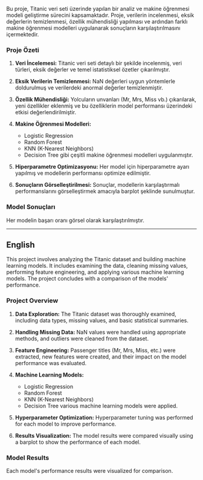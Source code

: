
Bu proje, Titanic veri seti üzerinde yapılan bir analiz ve makine öğrenmesi modeli geliştirme sürecini kapsamaktadır. Proje, verilerin incelenmesi, eksik değerlerin temizlenmesi, özellik mühendisliği yapılması ve ardından farklı makine öğrenmesi modelleri uygulanarak sonuçların karşılaştırılmasını içermektedir. 

### Proje Özeti

1. **Veri İncelemesi:** Titanic veri seti detaylı bir şekilde incelenmiş, veri türleri, eksik değerler ve temel istatistiksel özetler çıkarılmıştır.
   
2. **Eksik Verilerin Temizlenmesi:** NaN değerleri uygun yöntemlerle doldurulmuş ve verilerdeki anormal değerler temizlenmiştir.
   
3. **Özellik Mühendisliği:** Yolcuların unvanları (Mr, Mrs, Miss vb.) çıkarılarak, yeni özellikler eklenmiş ve bu özelliklerin model performansı üzerindeki etkisi değerlendirilmiştir.
   
4. **Makine Öğrenmesi Modelleri:** 
   - Logistic Regression
   - Random Forest
   - KNN (K-Nearest Neighbors)
   - Decision Tree
   gibi çeşitli makine öğrenmesi modelleri uygulanmıştır.
   
5. **Hiperparametre Optimizasyonu:** Her model için hiperparametre ayarı yapılmış ve modellerin performansı optimize edilmiştir.
   
6. **Sonuçların Görselleştirilmesi:** Sonuçlar, modellerin karşılaştırmalı performanslarını görselleştirmek amacıyla barplot şeklinde sunulmuştur.

### Model Sonuçları

Her modelin başarı oranı görsel olarak karşılaştırılmıştır. 

---

## English

This project involves analyzing the Titanic dataset and building machine learning models. It includes examining the data, cleaning missing values, performing feature engineering, and applying various machine learning models. The project concludes with a comparison of the models' performance.

### Project Overview

1. **Data Exploration:** The Titanic dataset was thoroughly examined, including data types, missing values, and basic statistical summaries.

2. **Handling Missing Data:** NaN values were handled using appropriate methods, and outliers were cleaned from the dataset.

3. **Feature Engineering:** Passenger titles (Mr, Mrs, Miss, etc.) were extracted, new features were created, and their impact on the model performance was evaluated.

4. **Machine Learning Models:** 
   - Logistic Regression
   - Random Forest
   - KNN (K-Nearest Neighbors)
   - Decision Tree
   various machine learning models were applied.

5. **Hyperparameter Optimization:** Hyperparameter tuning was performed for each model to improve performance.

6. **Results Visualization:** The model results were compared visually using a barplot to show the performance of each model.

### Model Results

Each model's performance results were visualized for comparison.
